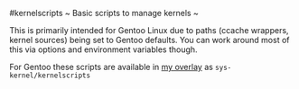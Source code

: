 #kernelscripts
~ Basic scripts to manage kernels ~

This is primarily intended for Gentoo Linux due to paths 
(ccache wrappers, kernel sources) being set to Gentoo
defaults.
You can work around most of this via options and environment
variables though.

For Gentoo these scripts are available in [my overlay](https://github.com/xarblu/xarblu-overlay)
as `sys-kernel/kernelscripts`

